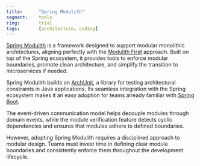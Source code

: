 ```yaml
---
title:      "Spring Modulith"
segment:    tools
ring:       trial
tags:       [architecture, coding]
---
```


[Spring Modulith](https://spring.io/projects/spring-modulith) is a framework designed to support modular monolithic architectures, aligning perfectly with the [Modulith First](/methods-and-patterns/modulith-first/) approach. Built on top of the Spring ecosystem, it provides tools to enforce modular boundaries, promote clean architecture, and simplify the transition to microservices if needed.

Spring Modulith builds on [ArchUnit](https://www.archunit.org/), a library for testing architectural constraints in Java applications. Its seamless integration with the Spring ecosystem makes it an easy adoption for teams already familiar with [Spring Boot](/languages-and-frameworks/spring-boot/).

The event-driven communication model helps decouple modules through domain events, while the module verification feature detects cyclic dependencies and ensures that modules adhere to defined boundaries.

However, adopting Spring Modulith requires a disciplined approach to modular design. Teams must invest time in defining clear module boundaries and consistently enforce them throughout the development lifecycle.
